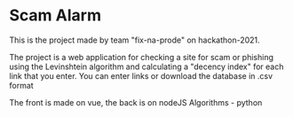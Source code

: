 # Scam Alarm 

This is the project made by team "fix-na-prode" on hackathon-2021.

The project is a web application for checking a site for scam or phishing using the Levinshtein algorithm and calculating a "decency index" for each link that you enter.
You can enter links or download the database in .csv format

The front is made on vue, the back is on nodeJS
Algorithms - python


